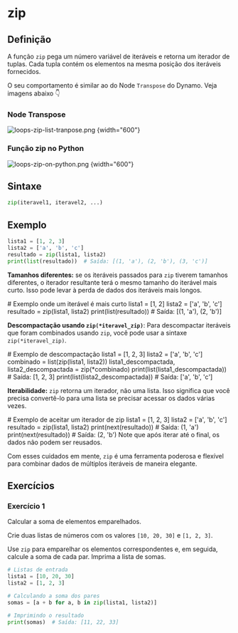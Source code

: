 # zip

## Definição

A função `zip` pega um número variável de iteráveis e retorna um iterador de tuplas. 
Cada tupla contém os elementos na mesma posição dos iteráveis fornecidos.

O seu comportamento é similar ao do Node `Transpose` do Dynamo. Veja imagens abaixo 👇

### Node Transpose
![loops-zip-list-tranpose.png](loops-zip-list-tranpose.png) {width="600"}

### Função zip no Python
![loops-zip-on-python.png](loops-zip-on-python.png) {width="600"}

## Sintaxe

```python
zip(iteravel1, iteravel2, ...)
```

## Exemplo

```python
lista1 = [1, 2, 3]
lista2 = ['a', 'b', 'c']
resultado = zip(lista1, lista2)
print(list(resultado))  # Saída: [(1, 'a'), (2, 'b'), (3, 'c')]
```

<procedure title="Cuidados ao usar zip">
    <step>
        <p>
            <b>Tamanhos diferentes:</b> se os iteráveis passados para <code>zip</code> tiverem tamanhos diferentes, 
            o iterador resultante terá o mesmo tamanho do iterável mais curto. 
            Isso pode levar à perda de dados dos iteráveis mais longos.
        </p>
        <code-block lang="Python">
            # Exemplo onde um iterável é mais curto
            lista1 = [1, 2]
            lista2 = ['a', 'b', 'c']
            resultado = zip(lista1, lista2)
            print(list(resultado))  # Saída: [(1, 'a'), (2, 'b')]
        </code-block>
    </step>
    <step>
        <p>
            <b>Descompactação usando <code>zip(*iteravel_zip)</code></b>: Para descompactar iteráveis que 
            foram combinados usando <code>zip</code>, você pode usar a sintaxe <code>zip(*iteravel_zip)</code>.
        </p>
        <code-block lang="Python">
            # Exemplo de descompactação
            lista1 = [1, 2, 3]
            lista2 = ['a', 'b', 'c']
            combinado = list(zip(lista1, lista2))
            lista1_descompactada, lista2_descompactada = zip(*combinado)
            print(list(lista1_descompactada))  # Saída: [1, 2, 3]
            print(list(lista2_descompactada))  # Saída: ['a', 'b', 'c']
        </code-block>
    </step>
    <step>
        <p>
            <b>Iterabilidade:</b> <code>zip</code> retorna um iterador, não uma lista. Isso significa que você precisa 
            convertê-lo para uma lista se precisar acessar os dados várias vezes.
        </p>
        <code-block lang="Python">
            # Exemplo de aceitar um iterador de zip
            lista1 = [1, 2, 3]
            lista2 = ['a', 'b', 'c']
            resultado = zip(lista1, lista2)
            print(next(resultado))  # Saída: (1, 'a')
            print(next(resultado))  # Saída: (2, 'b')
        </code-block>
        <note>
            Note que após iterar até o final, os dados não podem ser reusados.
        </note>
    </step>
</procedure>

Com esses cuidados em mente, `zip` é uma ferramenta poderosa e flexível para combinar dados de múltiplos iteráveis de
maneira elegante.

## Exercícios

### Exercício 1
Calcular a soma de elementos emparelhados.

Crie duas listas de números com os valores `[10, 20, 30]` e `[1, 2, 3]`.

Use `zip` para emparelhar os elementos
correspondentes e, em seguida, calcule a soma de cada par. Imprima a lista de somas.

```python
# Listas de entrada
lista1 = [10, 20, 30]
lista2 = [1, 2, 3]

# Calculando a soma dos pares
somas = [a + b for a, b in zip(lista1, lista2)]

# Imprimindo o resultado
print(somas)  # Saída: [11, 22, 33]
```

